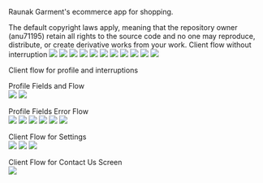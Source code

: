 Raunak Garment's ecommerce app for shopping.

The default copyright laws apply, meaning that the repository owner (anu71195) retain all rights to the source code and no one may reproduce, distribute, or create derivative works from your work.
Client flow without interruption
![](images/normalFlow/loginScreen.PNG)
![](images/normalFlow/home.PNG)
![](images/normalFlow/logout.PNG)
![](images/normalFlow/logoutPopup.PNG)
![](images/normalFlow/NavigationBar.PNG)
![](images/normalFlow/search.PNG)
![](images/normalFlow/productMagnified.PNG)
![](images/normalFlow/cart.PNG)
![](images/normalFlow/cartConfirm.PNG)
![](images/normalFlow/payment.PNG)
![](images/normalFlow/paymentgateway.PNG)

Client flow for profile and interruptions  

Profile Fields and Flow  
![](images/workingProfileFlow/profileFields.PNG)
![](images/workingProfileFlow/profileComplete.PNG)

Profile Fields Error Flow  
![](images/errorProfileFlow/profileNew.PNG)
![](images/errorProfileFlow/profileCheckoutError.PNG)
![](images/errorProfileFlow/profileNewAddress.PNG)
![](images/errorProfileFlow/profileCheckoutNotAddressError.PNG)
![](images/errorProfileFlow/profileNewPinCode.PNG)
![](images/errorProfileFlow/profileCheckoutNotPinCodeError.PNG)

Client Flow for Settings  
![](images/settingsFlow/settingsOff.PNG)
![](images/settingsFlow/settingsOn.PNG)
![](images/settingsFlow/settingsOnResult.PNG)

Client Flow for Contact Us Screen  
![](images/contactUsFlow/contactUs.PNG)